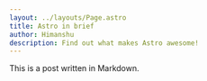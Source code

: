 ```yaml
---
layout: ../layouts/Page.astro
title: Astro in brief
author: Himanshu
description: Find out what makes Astro awesome!
---
```


This is a post written in Markdown.
